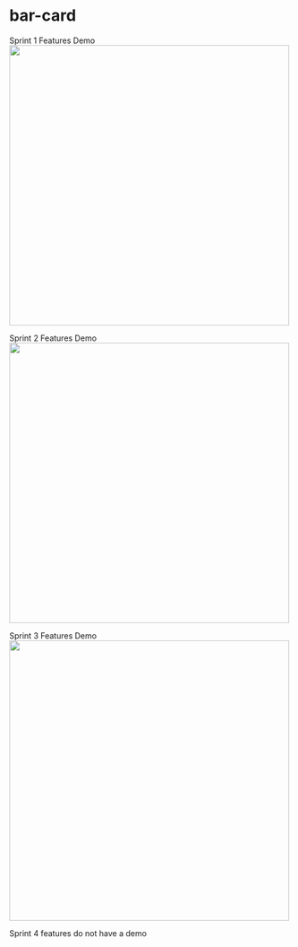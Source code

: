 # bar-card
Sprint 1 Features Demo  
<img src="https://github.com/Barlow1/bar-card/blob/master/demo/BarCardRegistrationDemo.gif" height="500px">

Sprint 2 Features Demo  
<img src="https://github.com/Barlow1/bar-card/blob/master/demo/bar_card_sprint_two_demo.gif" height="500px">

Sprint 3 Features Demo  
<img src="https://github.com/Barlow1/bar-card/blob/master/demo/BarCardSprintThreeDemo.gif" height="500px">

Sprint 4 features do not have a demo
